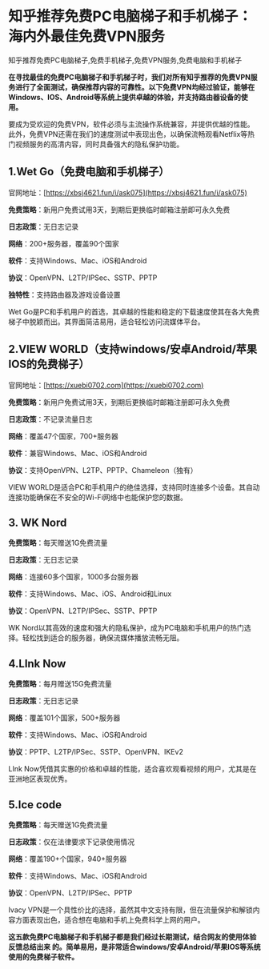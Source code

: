 # 知乎推荐免费PC电脑梯子和手机梯子：海内外最佳免费VPN服务
知乎推荐免费PC电脑梯子,免费手机梯子,免费VPN服务,免费电脑和手机梯子

**在寻找最佳的免费PC电脑梯子和手机梯子时，我们对所有知乎推荐的免费VPN服务进行了全面测试，确保推荐内容的可靠性。以下免费VPN均经过验证，能够在Windows、IOS、Android等系统上提供卓越的体验，并支持路由器设备的使用。**

要成为受欢迎的免费VPN，软件必须与主流操作系统兼容，并提供优越的性能。此外，免费VPN还需在我们的速度测试中表现出色，以确保流畅观看Netflix等热门视频服务的高清内容，同时具备强大的隐私保护功能。

## 1.Wet Go（免费电脑和手机梯子）
官网地址：[https://xbsj4621.fun/i/ask075](https://xbsj4621.fun/i/ask075)

**免费策略**：新用户免费试用3天，到期后更换临时邮箱注册即可永久免费

**日志政策**：无日志记录

**网络**：200+服务器，覆盖90个国家

**软件**：支持Windows、Mac、iOS和Android

**协议**：OpenVPN、L2TP/IPSec、SSTP、PPTP

**独特性**：支持路由器及游戏设备设置

Wet Go是PC和手机用户的首选，其卓越的性能和稳定的下载速度使其在各大免费梯子中脱颖而出。其界面简洁易用，适合轻松访问流媒体平台。

## 2.VIEW WORLD（支持windows/安卓Android/苹果IOS的免费梯子）
官网地址：[https://xuebi0702.com](https://xuebi0702.com)

**免费策略**：新用户免费试用3天，到期后更换临时邮箱注册即可永久免费

**日志政策**：不记录流量日志

**网络**：覆盖47个国家，700+服务器

**软件**：兼容Windows、Mac、iOS和Android

**协议**：支持OpenVPN、L2TP、PPTP、Chameleon（独有）

VIEW WORLD是适合PC和手机用户的绝佳选择，支持同时连接多个设备。其自动连接功能确保在不安全的Wi-Fi网络中也能保护您的数据。

## 3. WK Nord
**免费策略**：每天赠送1G免费流量

**日志政策**：无日志记录

**网络**：连接60多个国家，1000多台服务器

**软件**：支持Windows、Mac、iOS、Android和Linux

**协议**：OpenVPN、L2TP/IPSec、SSTP、PPTP

WK Nord以其高效的速度和强大的隐私保护，成为PC电脑和手机用户的热门选择。轻松找到适合的服务器，确保流媒体播放流畅无阻。

## 4.LInk Now
**免费策略**：每月赠送15G免费流量

**日志政策**：无日志记录

**网络**：覆盖101个国家，500+服务器

**软件**：支持Windows、Mac、iOS和Android

**协议**：PPTP、L2TP/IPSec、SSTP、OpenVPN、IKEv2

LInk Now凭借其实惠的价格和卓越的性能，适合喜欢观看视频的用户，尤其是在亚洲地区表现优秀。

## 5.Ice code
**免费策略**：每天赠送1G免费流量

**日志政策**：仅在法律要求下记录使用情况

**网络**：覆盖190+个国家，940+服务器

**软件**：支持Windows、Mac、iOS和Android

**协议**：OpenVPN、L2TP/IPSec、PPTP

Ivacy VPN是一个具性价比的选择，虽然其中文支持有限，但在流量保护和解锁内容方面表现出色，适合想在电脑和手机上免费科学上网的用户。

**这五款免费PC电脑梯子和手机梯子都是我们经过长期测试，结合网友的使用体验反馈总结出来 的。简单易用，是非常适合windows/安卓Android/苹果IOS等系统使用的免费梯子软件。**
